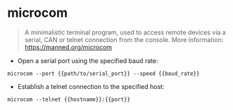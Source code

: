 # microcom

> A minimalistic terminal program, used to access remote devices via a serial, CAN or telnet connection from the console.
> More information: <https://manned.org/microcom>

- Open a serial port using the specified baud rate:

`microcom --port {{path/to/serial_port}} --speed {{baud_rate}}`

- Establish a telnet connection to the specified host:

`microcom --telnet {{hostname}}:{{port}}`
